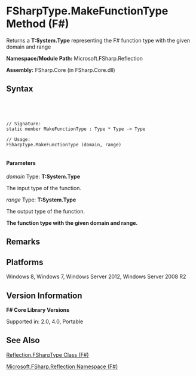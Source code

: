 # FSharpType.MakeFunctionType Method (F#)

Returns a **T:System.Type** representing the F# function type with the given domain and range

**Namespace/Module Path:** Microsoft.FSharp.Reflection

**Assembly:** FSharp.Core (in FSharp.Core.dll)


## Syntax



```




// Signature:
static member MakeFunctionType : Type * Type -> Type

// Usage:
FSharpType.MakeFunctionType (domain, range)


```





#### Parameters
*domain*
Type: **T:System.Type**


The input type of the function.


*range*
Type: **T:System.Type**


The output type of the function.



**The function type with the given domain and range.**
## Remarks

## Platforms
Windows 8, Windows 7, Windows Server 2012, Windows Server 2008 R2


## Version Information
**F# Core Library Versions**

Supported in: 2.0, 4.0, Portable




## See Also
[Reflection.FSharpType Class &#40;F&#35;&#41;](Reflection.FSharpType-Class-%5BFSharp%5D.md)

[Microsoft.FSharp.Reflection Namespace &#40;F&#35;&#41;](Microsoft.FSharp.Reflection-Namespace-%5BFSharp%5D.md)

